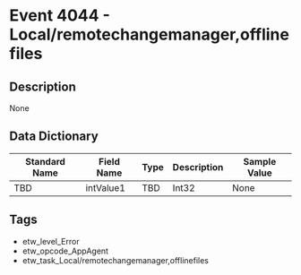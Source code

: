 # Event 4044 - Local/remotechangemanager,offlinefiles

## Description
None

## Data Dictionary
|Standard Name|Field Name|Type|Description|Sample Value|
|---|---|---|---|---|
|TBD|intValue1|TBD|Int32|None|None|

## Tags
* etw_level_Error
* etw_opcode_AppAgent
* etw_task_Local/remotechangemanager,offlinefiles